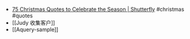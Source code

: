 - [75  Christmas Quotes to Celebrate the Season | Shutterfly](https://www.shutterfly.com/ideas/christmas-quotes/) #christmas #quotes
- [[Judy 收集客户]]
- [[Aquery-sample]]